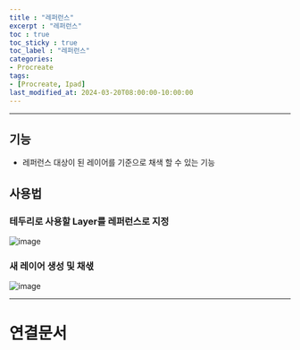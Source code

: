 ```yaml
---
title : "레퍼런스"
excerpt : "레퍼런스"
toc : true
toc_sticky : true
toc_label : "레퍼런스"
categories:
- Procreate
tags:
- [Procreate, Ipad]
last_modified_at: 2024-03-20T08:00:00-10:00:00
---
```

  
---
  
## 기능
- 레퍼런스 대상이 된 레이어를 기준으로 채색 할 수 있는 기능
  
## 사용법
  
### 테두리로 사용할 Layer를 레퍼런스로 지정
  
![image](../../assets/images/ProcreateReference_1.png)
  
### 새 레이어 생성 및 채샋
  
![image](../../assets/images/ProcreateReference_2.png)

---
  
# 연결문서
